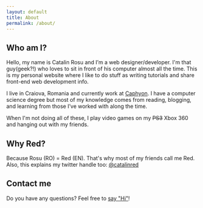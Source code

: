 ```yaml
---
layout: default
title: About
permalink: /about/
---
```


## Who am I?
Hello, my name is Catalin Rosu and I’m a web designer/developer. I'm that guy(geek?!) who loves to sit in front of his computer almost all the time. This is my personal website where I like to do stuff as writing tutorials and share front-end web development info.

I live in Craiova, Romania and currently work at <a href="http://www.caphyon.com/">Caphyon</a>. I have a computer science degree but most of my knowledge comes from reading, blogging, and learning from those I’ve worked with along the time.

When I'm not doing all of these, I play video games on my <del datetime="2011-11-28T19:02:45+00:00">PS3</del> Xbox 360 and hanging out with my friends.

## Why Red?</h3>
Because Rosu (RO) = Red (EN). That's why most of my friends call me Red. Also, this explains my twitter handle too: <a href="https://twitter.com/catalinred">@catalinred</a>

## Contact me
Do you have any questions? Feel free to <a href="/contact">say "Hi"</a>!